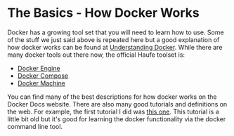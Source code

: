 # The Basics - How Docker Works

Docker has a growing tool set that you will need to learn how to use. Some of the stuff we just said above is repeated here but a good explanation of how docker works can be found at [Understanding Docker](https://docs.docker.com/engine/understanding-docker/).
While there are many docker tools out there now, the official Haufe toolset is:
* [Docker Engine](https://docs.docker.com/engine/understanding-docker#what-is-docker-engine)
* [Docker Compose](https://docs.docker.com/compose/overview/)
* [Docker Machine](https://docs.docker.com/machine/overview/)

You can find many of the best descriptions for how docker works on the Docker Docs website. There are also many good tutorials and definitions on the web. For example, the first tutorial I did was [this one](https://rominirani.com/docker-tutorial-series-a7e6ff90a023#.7rvua5z1m).  This tutorial is a little bit old but it's good for learning the docker functionality via the docker command line tool.










